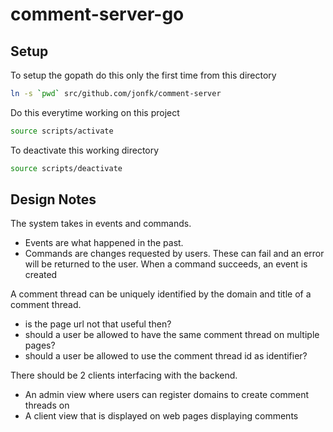 # comment-server-go

## Setup
To setup the gopath do this only the first time from this directory
```bash
ln -s `pwd` src/github.com/jonfk/comment-server
```

Do this everytime working on this project
```bash
source scripts/activate
```

To deactivate this working directory
```bash
source scripts/deactivate
```

## Design Notes
The system takes in events and commands. 
* Events are what happened in the past. 
* Commands are changes requested by users. These can fail and an error will be returned to the user. When a command succeeds, an event is created

A comment thread can be uniquely identified by the domain and title of a comment thread. 
* is the page url not that useful then?
* should a user be allowed to have the same comment thread on multiple pages?
* should a user be allowed to use the comment thread id as identifier?

There should be 2 clients interfacing with the backend. 
* An admin view where users can register domains to create comment threads on 
* A client view that is displayed on web pages displaying comments

